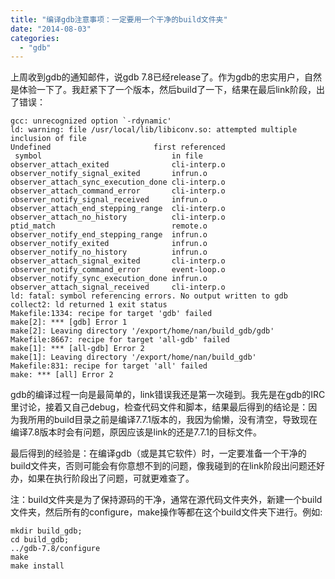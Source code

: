 ```yaml
---
title: "编译gdb注意事项：一定要用一个干净的build文件夹"
date: "2014-08-03"
categories: 
  - "gdb"
---
```


上周收到gdb的通知邮件，说gdb 7.8已经release了。作为gdb的忠实用户，自然是体验一下了。我赶紧下了一个版本，然后build了一下，结果在最后link阶段，出了错误：

```
gcc: unrecognized option `-rdynamic'
ld: warning: file /usr/local/lib/libiconv.so: attempted multiple inclusion of file
Undefined                       first referenced
 symbol                             in file
observer_attach_exited              cli-interp.o
observer_notify_signal_exited       infrun.o
observer_attach_sync_execution_done cli-interp.o
observer_attach_command_error       cli-interp.o
observer_notify_signal_received     infrun.o
observer_attach_end_stepping_range  cli-interp.o
observer_attach_no_history          cli-interp.o
ptid_match                          remote.o
observer_notify_end_stepping_range  infrun.o
observer_notify_exited              infrun.o
observer_notify_no_history          infrun.o
observer_attach_signal_exited       cli-interp.o
observer_notify_command_error       event-loop.o
observer_notify_sync_execution_done infrun.o
observer_attach_signal_received     cli-interp.o
ld: fatal: symbol referencing errors. No output written to gdb
collect2: ld returned 1 exit status
Makefile:1334: recipe for target 'gdb' failed
make[2]: *** [gdb] Error 1
make[2]: Leaving directory '/export/home/nan/build_gdb/gdb'
Makefile:8667: recipe for target 'all-gdb' failed
make[1]: *** [all-gdb] Error 2
make[1]: Leaving directory '/export/home/nan/build_gdb'
Makefile:831: recipe for target 'all' failed
make: *** [all] Error 2
```

gdb的编译过程一向是最简单的，link错误我还是第一次碰到。我先是在gdb的IRC里讨论，接着又自己debug，检查代码文件和脚本，结果最后得到的结论是：因为我所用的build目录之前是编译7.7.1版本的，我因为偷懒，没有清空，导致现在编译7.8版本时会有问题，原因应该是link的还是7.7.1的目标文件。

最后得到的经验是：在编译gdb（或是其它软件）时，一定要准备一个干净的build文件夹，否则可能会有你意想不到的问题，像我碰到的在link阶段出问题还好办，如果在执行阶段出了问题，可就更难查了。

注：build文件夹是为了保持源码的干净，通常在源代码文件夹外，新建一个build文件夹，然后所有的configure，make操作等都在这个build文件夹下进行。例如:

```
mkdir build_gdb;
cd build_gdb;
../gdb-7.8/configure
make
make install
```
